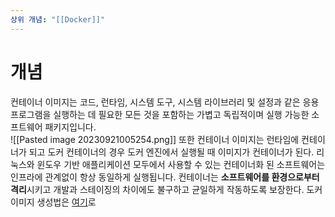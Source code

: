 ```yaml
---
상위 개념: "[[Docker]]"
---
```

# 개념 
컨테이너 이미지는 코드, 런타임, 시스템 도구, 시스템 라이브러리 및 설정과 같은 응용 프로그램을 실행하는 데 필요한 모든 것을 포함하는 가볍고 독립적이며 실행 가능한 소프트웨어 패키지입니다.  
![[Pasted image 20230921005254.png]]
또한 컨테이너 이미지는 런타임에 컨테이너가 되고 도커 컨테이너의 경우 도커 엔진에서 실행될 때 이미지가 컨테이너가 된다. 리눅스와 윈도우 기반 애플리케이션 모두에서 사용할 수 있는 컨테이너화 된 소프트웨어는 인프라에 관계없이 항상 동일하게 실행됩니다. 컨테이너는 **소프트웨어를 환경으로부터 격리**시키고 개발과 스테이징의 차이에도 불구하고 균일하게 작동하도록 보장한다.
도커 이미지 생성법은 [여기](Docker%20Image%20Creation.md)로




